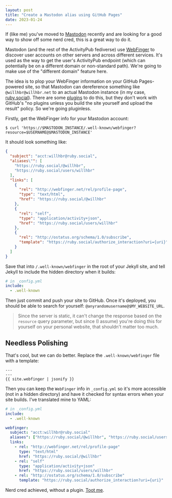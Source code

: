 ```yaml
---
layout: post
title: "Create a Mastodon alias using GitHub Pages"
date: 2023-01-24
---
```


If (like me) you've moved to [Mastodon](https://joinmastodon.org) recently and are looking for a good way to show off some nerd cred, this is a great way to do it.

Mastodon (and the rest of the ActivityPub fediverse) use [WebFinger](http://webfinger.net) to discover user accounts on other servers and across different services. It's used as the way to get the user's ActivityPub endpoint (which can potentially be on a different domain or non-standard path). We're going to make use of the "different domain" feature here.

The idea is to plop your WebFinger information on your GitHub Pages-powered site, so that Mastodon can dereference something like `@willhbr@willhbr.net` to an actual Mastodon instance (in my case, [ruby.social](https://ruby.social/@willhbr)). There are some [plugins](https://github.com/philnash/jekyll-mastodon_webfinger) to do this, but they don't work with GitHub's "no plugins unless you build the site yourself and upload the result" policy. So we're going pluginless.

Firstly, get the WebFinger info for your Mastodon account:

```shell
$ curl 'https://$MASTODON_INSTANCE/.well-known/webfinger?resource=$USERNAME@$MASTODON_INSTANCE'
```

It should look something like:

```json
{
  "subject": "acct:willhbr@ruby.social",
  "aliases\"": [
    "https://ruby.social/@willhbr",
    "https://ruby.social/users/willhbr"
  ],
  "links": [
    {
      "rel": "http://webfinger.net/rel/profile-page",
      "type": "text/html",
      "href": "https://ruby.social/@willhbr"
    },
    {
      "rel": "self",
      "type": "application/activity+json",
      "href": "https://ruby.social/users/willhbr"
    },
    {
      "rel": "http://ostatus.org/schema/1.0/subscribe",
      "template": "https://ruby.social/authorize_interaction?uri={uri}"
    }
  ]
}
```

Save that into `/.well-known/webfinger` in the root of your Jekyll site, and tell Jekyll to include the hidden directory when it builds:

```yaml
# in _config.yml
include:
  - .well-known
```

Then just commit and push your site to GitHub. Once it's deployed, you should be able to search for yourself: `@anyrandomusername@$MY_WEBSITE_URL`.

> Since the server is static, it can't change the response based on the `resource` query parameter, but since (I assume) you're doing this for yourself on your personal website, that shouldn't matter too much.

## Needless Polishing

That's cool, but we can do better. Replace the `.well-known/webfinger` file with a template:

```
---
---
{{ site.webfinger | jsonify }}
```

Then you can keep the `WebFinger` info in `_config.yml` so it's more accessible (not in a hidden directory) and have it checked for syntax errors when your site builds. I've translated mine to YAML:

```yaml
# in _config.yml
include:
  - .well-known

webfinger:
  subject: "acct:willhbr@ruby.social"
  aliases": ["https://ruby.social/@willhbr", "https://ruby.social/users/willhbr"]
  links:
    - rel: "http://webfinger.net/rel/profile-page"
      type: "text/html"
      href: "https://ruby.social/@willhbr"
    - rel: "self"
      type: "application/activity+json"
      href: "https://ruby.social/users/willhbr"
    - rel: "http://ostatus.org/schema/1.0/subscribe"
      template: "https://ruby.social/authorize_interaction?uri={uri}"
```

Nerd cred achieved, without a plugin. [Toot me](https://ruby.social/@willhbr).
